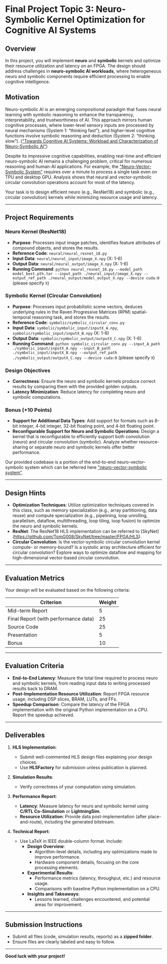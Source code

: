 # Final Project Topic 3: Neuro-Symbolic Kernel Optimization for Cognitive AI Systems

## Overview

In this project, you will implement **neuro** and **symbolic** kernels and optimize their resource utilization and latency on an FPGA. The design should address challenges in **neuro-symbolic AI workloads**, where heterogeneous neuro and symbolic components require efficient processing to enable cognitive intelligence.


## Motivation

Neuro-symbolic AI is an emerging compositional paradigm that fuses neural learning with symbolic reasoning to enhance the transparency, interpretability, and trustworthiness of AI. This approach mirrors human cognitive processes, where lower-level sensory inputs are processed by neural mechanisms (System 1: “thinking fast”), and higher-level cognitive functions involve symbolic reasoning and deduction (System 2: “thinking slow”). (["Towards Cognitive AI Systems: Workload and Characterization of Neuro-Symbolic AI"](https://ieeexplore.ieee.org/document/10590020))

Despite its impressive cognitive capabilities, enabling real-time and efficient neuro-symbolic AI remains a challenging problem, critical for numerous reasoning and human-AI applications. For example, the ["Neuro-Vector-Symbolic System"](https://www.nature.com/articles/s42256-023-00630-8) requires over a minute to process a single task even on TPU and desktop GPU. Analysis shows that neural and vector-symbolic circular convolution operations account for most of the latency.

Your task is to design efficient neuro (e.g., ResNet18) and symbolic (e.g., circular convolution) kernels while minimizing resource usage and latency.

---

## Project Requirements

### Neuro Kernel (ResNet18)
- **Purpose**: Processes input image patches, identifies feature attributes of compound objects, and stores the results.
- **Reference Code**: `neural/neural_resnet_18.py`
- **Input Data**: `neural/neural_input/image_X.npy` (X: 1-6)
- **Output Data**: `neural/neural_output/image_X.npy` (X: 1-6)
- **Running Command**: `python neural_resnet_18.py --model_path model_best.pth.tar --input_path ./neural_input/image_X.npy --output_ref_path ./neural_output/model_output_X.npy --device cuda:0` (please specify `X`)

### Symbolic Kernel (Circular Convolution)
- **Purpose**: Processes input probabilistic scene vectors, deduces underlying rules in the Raven Progressive Matrices (RPM) spatial-temporal reasoning task, and stores the results.
- **Reference Code**: `symbolic/symbolic_circular_conv.py`
- **Input Data**: `symbolic/symbolic_input/inputX_A.npy`, `symbolic/symbolic_input/inputX_B.npy` (X: 1-6)
- **Output Data**: `symbolic/symbolic_output/outputX_C.npy` (X: 1-6)
- **Running Command**: `python symbolic_circular_conv.py --input_A_path ./symbolic_input/inputX_A.npy --input_B_path ./symbolic_input/inputX_B.npy --output_ref_path ./symbolic_output/outputX_C.npy --device cuda:0` (please specify `X`)

### Design Objectives
- **Correctness**: Ensure the neuro and symbolic kernels produce correct results by comparing them with the provided golden outputs.
- **Latency Minimization**: Reduce latency for completing neuro and symbolic computations.

### Bonus (+10 Points)
- **Support for Additional Data Types**: Add support for formats such as 8-bit integer, 4-bit integer, 32-bit floating point, and 4-bit floating point.
- **Reconfigurable Support for Neuro and Symbolic Operations**: Design a kernel that is reconfigurable to efficiently support both convolution (neuro) and circular convolution (symbolic). Analyze whether resource-sharing or separate neuro and symbolic kernels offer better performance.

Our provided codebase is a portion of the end-to-end neuro-vector-symbolic system which can be referred here ["neuro-vector-symbolic system"](https://github.com/IBM/neuro-vector-symbolic-architectures-raven/tree/main).

---

## Design Hints
- **Optimization Techniques**: Utilize optimization techniques covered in this class, such as memory specialization (e.g., array partitioning, data reuse) and compute specialization (e.g., pipelining, loop unrolling, parallelism, dataflow, multithreading, loop tiling, loop fusion) to optimize the neuro and symbolic kernels.
- **ResNet**: The ResNet18 HLS implementation can be referred to [SkyNet] (https://github.com/TomG008/SkyNet/tree/master/FPGA/HLS).
- **Circular Convolution**: Is the vector-symbolic circular convolution kernel compute- or memory-bound? Is a systolic array architecture efficient for circular convolution? Explore ways to optimize dataflow and mapping for high-dimensional vector-based circular convolution.

---

## Evaluation Metrics

Your design will be evaluated based on the following criteria:

| **Criterion**                         | **Weight** |
|---------------------------------------|------------|
| Mid-term Report                       | 5          |
| Final Report (with performance data)  | 25         |
| Source Code                           | 25         |
| Presentation                          | 5          |
| Bonus                                 | 10         |

---

## Evaluation Criteria
- **End-to-End Latency**: Measure the total time required to process neuro and symbolic kernels, from reading input data to writing processed results back to DRAM.
- **Post-Implementation Resource Utilization**: Report FPGA resource usage, including DSP slices, BRAM, LUTs, and FFs.
- **Speedup Comparison**: Compare the latency of the FPGA implementation with the original Python implementation on a CPU. Report the speedup achieved.

---

## Deliverables

1. **HLS Implementation**:
   - Submit well-commented HLS design files explaining your design choices.
   - Use **HLSFactory** for submission unless publication is planned.

2. **Simulation Results**:
   - Verify correctness of your computation using simulation.

3. **Performance Report**:
   - **Latency**: Measure latency for neuro and symbolic kernel using **C/RTL Co-Simulation** or **LightningSim**.
   - **Resource Utilization**: Provide data post-implementation (after place-and-route), including the generated bitstream.

4. **Technical Report**:
   - Use LaTeX in IEEE double-column format. Include:
     - **Design Overview**:
       - Algorithm-level details, including any optimizations made to improve performance.
       - Hardware component details, focusing on the core processing elements.
     - **Experimental Results**:
       - Performance metrics (latency, throughput, etc.) and resource usage.
       - Comparisons with baseline Python implementation on a CPU.
     - **Insights and Takeaways**:
       - Lessons learned, challenges encountered, and potential areas for improvement.

---

## Submission Instructions

- Submit all files (code, simulation results, reports) as a **zipped folder**.
- Ensure files are clearly labeled and easy to follow.

---

**Good luck with your project!**